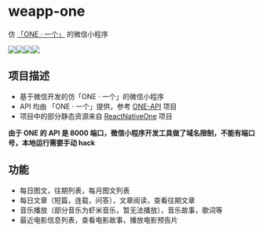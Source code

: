 # weapp-one

仿 [「ONE · 一个」](http://www.wandoujia.com/apps/one.hh.oneclient) 的微信小程序

![](http://7xqvel.com1.z0.glb.clouddn.com/ONE-index.gif?imageView2/2/w/320)![](http://7xqvel.com1.z0.glb.clouddn.com/ONE-reading.gif?imageView2/2/w/320)![](http://7xqvel.com1.z0.glb.clouddn.com/ONE-music.gif?imageView2/2/w/320)![](http://7xqvel.com1.z0.glb.clouddn.com/ONE-movie.gif?imageView2/2/w/320)

## 项目描述
- 基于微信开发的仿「ONE · 一个」的微信小程序
- API 均由 「ONE · 一个」提供，参考 [ONE-API](https://github.com/lipeiwei-szu/ONE-API) 项目
- 项目中的部分静态资源来自 [ReactNativeOne](https://github.com/lipeiwei-szu/ReactNativeOne) 项目

**由于 ONE 的 API 是 8000 端口，微信小程序开发工具做了域名限制，不能有端口号，本地运行需要手动 hack**

## 功能
- 每日图文，往期列表，每月图文列表
- 每日文章（短篇，连载，问答），文章阅读，查看往期文章
- 音乐播放（部分音乐为虾米音乐，暂无法播放），音乐故事，歌词等
- 最近电影信息列表，查看电影故事，播放电影预告片
